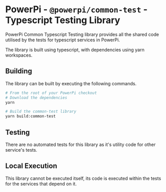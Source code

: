 # PowerPi - `@powerpi/common-test` - Typescript Testing Library

PowerPi Common Typescript Testing library provides all the shared code utilised by the tests for typescript services in PowerPi.

The library is built using typescript, with dependencies using yarn workspaces.

## Building

The library can be built by executing the following commands.

```bash
# From the root of your PowerPi checkout
# Download the dependencies
yarn

# Build the common-test library
yarn build:common-test
```

## Testing

There are no automated tests for this library as it's utility code for other service's tests.

## Local Execution

This library cannot be executed itself, its code is executed within the tests for the services that depend on it.
